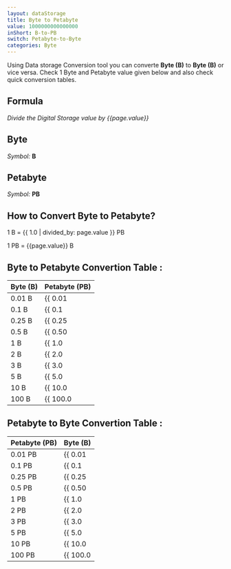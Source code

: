 ```yaml
---
layout: dataStorage
title: Byte to Petabyte
value: 1000000000000000
inShort: B-to-PB
switch: Petabyte-to-Byte
categories: Byte
---
```


Using Data storage Conversion tool you can converte **Byte (B)** to **Byte (B)** or vice versa. Check 1 Byte and Petabyte value given below and also check quick conversion tables.

## Formula
*Divide the Digital Storage value by {{page.value}}*

## Byte
*Symbol:* **B**

## Petabyte
*Symbol:* **PB**

## How to Convert Byte to Petabyte?

1 B = {{ 1.0 | divided_by: page.value }} PB

1 PB = {{page.value}} B


## Byte to Petabyte Convertion Table :

| Byte (B) | Petabyte (PB) |
| ---- | ---- |
| 0.01 B | {{ 0.01 | divided_by: page.value | round: 12 }} PB |
| 0.1 B | {{ 0.1 | divided_by: page.value | round: 12 }} PB |
| 0.25 B | {{ 0.25 | divided_by: page.value | round: 12 }} PB |
| 0.5 B | {{ 0.50 | divided_by: page.value | round: 12 }} PB |
| 1 B | {{ 1.0 | divided_by: page.value | round: 12 }} PB |
| 2 B | {{ 2.0 | divided_by: page.value | round: 12 }} PB |
| 3 B | {{ 3.0 | divided_by: page.value | round: 12 }} PB |
| 5 B | {{ 5.0 | divided_by: page.value | round: 12 }} PB |
| 10 B | {{ 10.0 | divided_by: page.value | round: 12 }} PB |
| 100 B | {{ 100.0 | divided_by: page.value | round: 12 }} PB |

## Petabyte to Byte Convertion Table :

| Petabyte (PB) | Byte (B) |
| ---- | ---- |
| 0.01 PB | {{ 0.01 | times: page.value | round: 12 }} B |
| 0.1 PB | {{ 0.1 | times: page.value | round: 12 }} B |
| 0.25 PB | {{ 0.25 | times: page.value | round: 12 }} B |
| 0.5 PB | {{ 0.50 | times: page.value | round: 12 }} B |
| 1 PB | {{ 1.0 | times: page.value | round: 12 }} B |
| 2 PB | {{ 2.0 | times: page.value | round: 12 }} B |
| 3 PB | {{ 3.0 | times: page.value | round: 12 }} B |
| 5 PB | {{ 5.0 | times: page.value | round: 12 }} B |
| 10 PB | {{ 10.0 | times: page.value | round: 12 }} B |
| 100 PB | {{ 100.0 | times: page.value | round: 12 }} B |


<script>
document.getElementById('selectInput')[1].selected = true
document.getElementById('selectOutput')[20].selected = true
</script>
